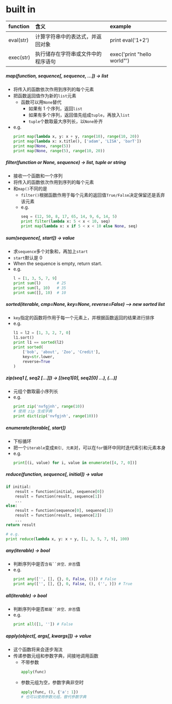 built in
========

|function |含义                          |example                    |
|:--------|:----------------------------|:--------------------------|
|eval(str)|计算字符串中的表达式，并返回对象   |print eval('1+2')          |
|exec(str)|执行储存在字符串或文件中的程序语句|exec('print "hello world"')|


##### map(function, sequence[, sequence, ...]) -> list
- 将传入的函数依次作用到序列的每个元素
- 把函数返回值作为新的`list`元素
    + 函数可以用`None`替代
        * 如果有 1 个序列，返回`list`
        * 如果有多个序列，返回值先组成`tuple`，再放入`list`
        * `tuple`个数取最大序列长，以`None`补齐
- e.g.
    ```python
    print map(lambda x, y: x + y, range(10), range(10, 20))
    print map(lambda x: x.title(), ['adam', 'LISA', 'barT'])
    print map(None, range(5))
    print map(None, range(5), range(10, 20))
    ```

##### filter(function or None, sequence) -> list, tuple or string
- 接收一个函数和一个序列
- 将传入的函数依次作用到序列的每个元素
- 和`map()`不同的是
    + `filter()`根据函数作用于每个元素的返回值`True/False`决定保留还是丢弃该元素
    + e.g.
        ```python
        seq = (12, 50, 8, 17, 65, 14, 9, 6, 14, 5)
        print filter(lambda x: 5 < x < 10, seq)
        print map(lambda x: x if 5 < x < 10 else None, seq)
        ```

##### sum(sequence[, start]) -> value
- 求`sequence`多个对象和，再加上`start`
- `start`默认是 0
- When the sequence is empty, return start.
- e.g.
    ```python
    l = [1, 3, 5, 7, 9]
    print sum(l)       # 25
    print sum(l, 10)   # 35
    print sum([], 10)  # 10
    ```

##### sorted(iterable, cmp=None, key=None, reverse=False) --> new sorted list
- `key`指定的函数将作用于每一个元素上，并根据函数返回的结果进行排序
- e.g.
    ```python
    l1 = l2 = [1, 3, 2, 7, 0]
    l1.sort()
    print l1 == sorted(l2)
    print sorted(
        ['bob', 'about', 'Zoo', 'Credit'],
        key=str.lower,
        reverse=True
    )
    ```

##### zip(seq1 [, seq2 [...]]) -> [(seq1[0], seq2[0] ...), (...)]
- 元组个数取最小序列长
- e.g.
    ```python
    print zip('nvfgjnh', range(10))
    # 使用 zip 生成字典
    print dict(zip('nvfgjnh', range(10)))
    ```

##### enumerate(iterable[, start])
- 下标循环
- 把一个`iterable`变成`索引, 元素`对，可以在`for`循环中同时迭代索引和元素本身
- e.g.
    ```python
    print[(i, value) for i, value in enumerate([4, 7, 0])]
    ```

##### reduce(function, sequence[, initial]) -> value
```python
if initial:
    result = function(initial, sequence[0])
    result = function(result, sequence[1])
    ...
else:
    result = function(sequence[0], sequence[1])
    result = function(result, sequence[2])
    ...
return result

# e.g.
print reduce(lambda x, y: x + y, [1, 3, 5, 7, 9], 100)
```

##### any(iterable) -> bool
- 判断序列中是否`含有``非空、非否`值
- e.g.
    ```python
    print any(['', [], {}, 0, False, ()]) # False
    print any(['', [], {}, 0, False, (), ('', )]) # True
    ```

##### all(iterable) -> bool
- 判断序列中是否`都是``非空、非否`值
- e.g.
    ```python
    print all([1, '']) # False
    ```

##### apply(object[, args[, kwargs]]) -> value
- 这个函数将来会逐步淘汰
- 传递参数元组和参数字典，间接地调用函数
    + 不带参数
        ```python
        apply(func)
        ```
    + 参数元组为空，参数字典非空时
        ```python
        apply(func, (), {'a': 1})
        # 也可以使用参数元组，替代参数字典
        ```